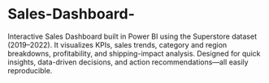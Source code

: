 # Sales-Dashboard-
Interactive Sales Dashboard built in Power BI using the Superstore dataset (2019–2022). It visualizes KPIs, sales trends, category and region breakdowns, profitability, and shipping-impact analysis. Designed for quick insights, data-driven decisions, and action recommendations—all easily reproducible.
